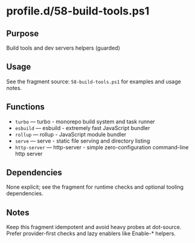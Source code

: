 profile.d/58-build-tools.ps1
============================

Purpose
-------
Build tools and dev servers helpers (guarded)

Usage
-----
See the fragment source: `58-build-tools.ps1` for examples and usage notes.

Functions
---------
- `turbo` — turbo - monorepo build system and task runner
- `esbuild` — esbuild - extremely fast JavaScript bundler
- `rollup` — rollup - JavaScript module bundler
- `serve` — serve - static file serving and directory listing
- `http-server` — http-server - simple zero-configuration command-line http server

Dependencies
------------
None explicit; see the fragment for runtime checks and optional tooling dependencies.

Notes
-----
Keep this fragment idempotent and avoid heavy probes at dot-source. Prefer provider-first checks and lazy enablers like Enable-* helpers.

